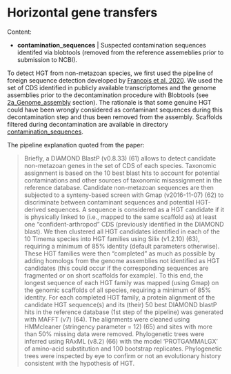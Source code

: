 # Horizontal gene transfers

Content:
  * **contamination_sequences** | Suspected contamination sequences identifed via blobtools (removed from the reference assemeblies prior to submission to NCBI).


To detect HGT from non-metazoan species, we first used the pipeline of foreign sequence detection developed by [Francois et al. 2020](https://www.g3journal.org/content/10/2/721). We used the set of CDS identified in publicly available transcriptomes and the genome assemblies prior to the decontamination procedure with Blobtools (see [2a_Genome_assembly](../2a_Genome_assembly) section). The rationale is that some genuine HGT could have been wrongly considered as contaminant sequences during this decontamination step and thus been removed from the assembly. Scaffolds filtered during decontamination are available in directory [contamination_sequences](contamination_sequences).

The pipeline explanation quoted from the paper:

> Briefly, a DIAMOND BlastP (v0.8.33) (61) allows to detect candidate non-metazoan genes in the set of CDS of each species. Taxonomic assignment is based on the 10 best blast hits to account for potential contaminations and other sources of taxonomic misassignment in the reference database. Candidate non-metazoan sequences are then subjected to a synteny-based screen with Gmap (v2016-11-07) (62) to discriminate between contaminant sequences and potential HGT-derived sequences. A sequence is considered as a HGT candidate if it is physically linked to (i.e., mapped to the same scaffold as) at least one “confident-arthropod” CDS (previously identified in the DIAMOND  blast).
We then clustered all HGT candidates identified in each of the 10 Timema species into HGT families using Silix (v1.2.10) (63), requiring a minimum of 85% identity (default parameters otherwise). These HGT families were then “completed” as much as possible by adding homologs from the genome assemblies not identified as HGT candidates (this could occur if the corresponding sequences are fragmented or on short scaffolds for example). To this end, the longest sequence of each HGT family was mapped (using Gmap) on the genomic scaffolds of all species, requiring a minimum of 85% identity.
For each completed HGT family, a protein alignment of the candidate HGT sequence(s) and its (their) 50 best DIAMOND blastP hits in the reference database (1st step of the pipeline) was generated with MAFFT (v7) (64). The alignments were cleaned using HMMcleaner (stringency parameter = 12) (65) and sites with more than 50% missing data were removed. Phylogenetic trees were inferred using RAxML (v8.2) (66) with the model ‘PROTGAMMALGX’ of amino-acid substitution and 100 bootstrap replicates. Phylogenetic trees were inspected by eye to confirm or not an evolutionary history consistent with the hypothesis of HGT.
